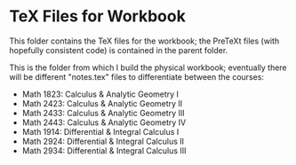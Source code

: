 # TeX Files for Workbook

This folder contains the TeX files for the workbook; the PreTeXt files (with hopefully consistent code) is contained in the parent folder.

This is the folder from which I build the physical workbook; eventually there will be different "notes.tex" files to differentiate between the courses:

* Math 1823: Calculus & Analytic Geometry I
* Math 2423: Calculus & Analytic Geometry II
* Math 2433: Calculus & Analytic Geometry III
* Math 2443: Calculus & Analytic Geometry IV
* Math 1914: Differential & Integral Calculus I
* Math 2924: Differential & Integral Calculus II 
* Math 2934: Differential & Integral Calculus III
    

